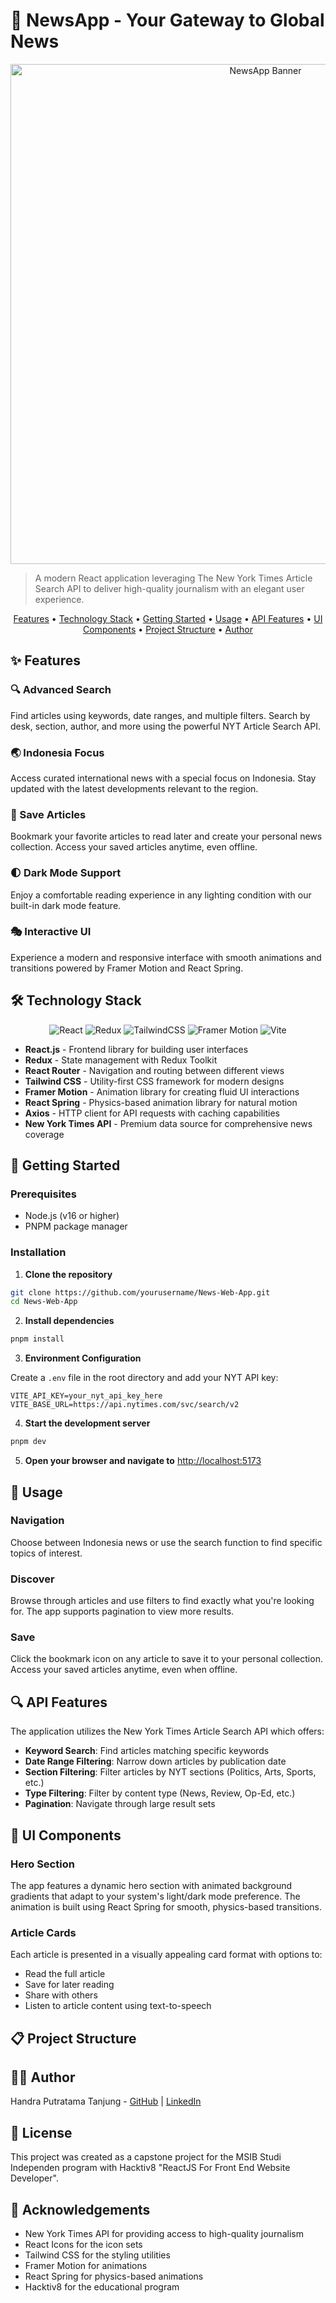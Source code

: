 # 📰 NewsApp - Your Gateway to Global News

<p align="center">
  <img src="https://i.imgur.com/SXHgDEO.png" alt="NewsApp Banner" width="800"/>
</p>

> A modern React application leveraging The New York Times Article Search API to deliver high-quality journalism with an elegant user experience.

<p align="center">
  <a href="#features">Features</a> •
  <a href="#technology-stack">Technology Stack</a> •
  <a href="#getting-started">Getting Started</a> •
  <a href="#usage">Usage</a> •
  <a href="#api-features">API Features</a> •
  <a href="#ui-components">UI Components</a> •
  <a href="#project-structure">Project Structure</a> •
  <a href="#author">Author</a>
</p>

## ✨ Features

### 🔍 Advanced Search

Find articles using keywords, date ranges, and multiple filters. Search by desk, section, author, and more using the powerful NYT Article Search API.

### 🌏 Indonesia Focus

Access curated international news with a special focus on Indonesia. Stay updated with the latest developments relevant to the region.

### 🔖 Save Articles

Bookmark your favorite articles to read later and create your personal news collection. Access your saved articles anytime, even offline.

### 🌓 Dark Mode Support

Enjoy a comfortable reading experience in any lighting condition with our built-in dark mode feature.

### 🎭 Interactive UI

Experience a modern and responsive interface with smooth animations and transitions powered by Framer Motion and React Spring.

## 🛠️ Technology Stack

<p align="center">
  <img src="https://img.shields.io/badge/React-18.3.1-blue?logo=react" alt="React" />
  <img src="https://img.shields.io/badge/Redux-5.0.1-purple?logo=redux" alt="Redux" />
  <img src="https://img.shields.io/badge/TailwindCSS-3.4.15-38B2AC?logo=tailwind-css" alt="TailwindCSS" />
  <img src="https://img.shields.io/badge/Framer_Motion-12.4.3-ff69b4?logo=framer" alt="Framer Motion" />
  <img src="https://img.shields.io/badge/Vite-5.4.10-646CFF?logo=vite" alt="Vite" />
</p>

- **React.js** - Frontend library for building user interfaces
- **Redux** - State management with Redux Toolkit
- **React Router** - Navigation and routing between different views
- **Tailwind CSS** - Utility-first CSS framework for modern designs
- **Framer Motion** - Animation library for creating fluid UI interactions
- **React Spring** - Physics-based animation library for natural motion
- **Axios** - HTTP client for API requests with caching capabilities
- **New York Times API** - Premium data source for comprehensive news coverage

## 🚀 Getting Started

### Prerequisites

- Node.js (v16 or higher)
- PNPM package manager

### Installation

1. **Clone the repository**

```bash
git clone https://github.com/yourusername/News-Web-App.git
cd News-Web-App
```

2. **Install dependencies**

```bash
pnpm install
```

3. **Environment Configuration**

Create a `.env` file in the root directory and add your NYT API key:

```
VITE_API_KEY=your_nyt_api_key_here
VITE_BASE_URL=https://api.nytimes.com/svc/search/v2
```

4. **Start the development server**

```bash
pnpm dev
```

5. **Open your browser and navigate to** [http://localhost:5173](http://localhost:5173)

## 📱 Usage

### Navigation

Choose between Indonesia news or use the search function to find specific topics of interest.

### Discover

Browse through articles and use filters to find exactly what you're looking for. The app supports pagination to view more results.

### Save

Click the bookmark icon on any article to save it to your personal collection. Access your saved articles anytime, even when offline.

## 🔍 API Features

The application utilizes the New York Times Article Search API which offers:

- **Keyword Search**: Find articles matching specific keywords
- **Date Range Filtering**: Narrow down articles by publication date
- **Section Filtering**: Filter articles by NYT sections (Politics, Arts, Sports, etc.)
- **Type Filtering**: Filter by content type (News, Review, Op-Ed, etc.)
- **Pagination**: Navigate through large result sets

## 🎨 UI Components

### Hero Section

The app features a dynamic hero section with animated background gradients that adapt to your system's light/dark mode preference. The animation is built using React Spring for smooth, physics-based transitions.

### Article Cards

Each article is presented in a visually appealing card format with options to:

- Read the full article
- Save for later reading
- Share with others
- Listen to article content using text-to-speech

## 📋 Project Structure

## 👨‍💻 Author

Handra Putratama Tanjung - [GitHub](https://github.com/yourusername) | [LinkedIn](https://linkedin.com/in/yourusername)

## 📝 License

This project was created as a capstone project for the MSIB Studi Independen program with Hacktiv8 "ReactJS For Front End Website Developer".

## 🙏 Acknowledgements

- New York Times API for providing access to high-quality journalism
- React Icons for the icon sets
- Tailwind CSS for the styling utilities
- Framer Motion for animations
- React Spring for physics-based animations
- Hacktiv8 for the educational program
